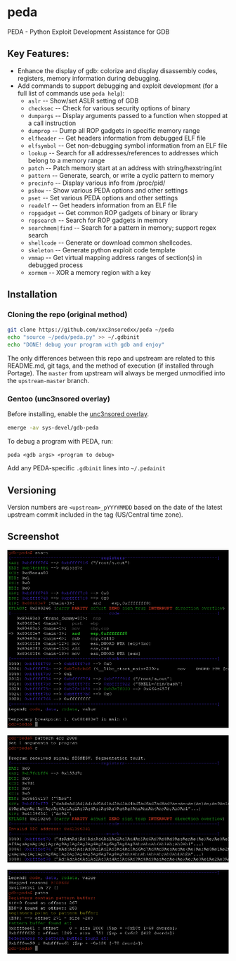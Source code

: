 peda
====

PEDA - Python Exploit Development Assistance for GDB

## Key Features:
* Enhance the display of gdb: colorize and display disassembly codes, registers, memory information during debugging.
* Add commands to support debugging and exploit development (for a full list of commands use `peda help`):
  * `aslr` -- Show/set ASLR setting of GDB
  * `checksec` -- Check for various security options of binary
  * `dumpargs` -- Display arguments passed to a function when stopped at a call instruction
  * `dumprop` -- Dump all ROP gadgets in specific memory range
  * `elfheader` -- Get headers information from debugged ELF file
  * `elfsymbol` -- Get non-debugging symbol information from an ELF file
  * `lookup` -- Search for all addresses/references to addresses which belong to a memory range
  * `patch` -- Patch memory start at an address with string/hexstring/int
  * `pattern` -- Generate, search, or write a cyclic pattern to memory
  * `procinfo` -- Display various info from /proc/pid/
  * `pshow` -- Show various PEDA options and other settings
  * `pset` -- Set various PEDA options and other settings
  * `readelf` -- Get headers information from an ELF file
  * `ropgadget` -- Get common ROP gadgets of binary or library
  * `ropsearch` -- Search for ROP gadgets in memory
  * `searchmem|find` -- Search for a pattern in memory; support regex search
  * `shellcode` -- Generate or download common shellcodes.
  * `skeleton` -- Generate python exploit code template
  * `vmmap` -- Get virtual mapping address ranges of section(s) in debugged process
  * `xormem` -- XOR a memory region with a key

## Installation
### Cloning the repo (original method)
```bash
git clone https://github.com/xxc3nsoredxx/peda ~/peda
echo "source ~/peda/peda.py" >> ~/.gdbinit
echo "DONE! debug your program with gdb and enjoy"
```
The only differences between this repo and upstream are related to this README.md, git tags, and the method of execution (if installed through Portage).
The `master` from upstream will always be merged unmodified into the `upstream-master` branch.

### Gentoo (unc3nsored overlay)
Before installing, enable the [unc3nsored overlay][overlay].
```bash
emerge -av sys-devel/gdb-peda
```
To debug a program with PEDA, run:
```
peda <gdb args> <program to debug>
```
Add any PEDA-specific `.gdbinit` lines into `~/.pedainit`

## Versioning
Version numbers are `<upstream>_pYYYYMMDD` based on the date of the latest upstream commit included in the tag (US/Central time zone).

## Screenshot
![start][start]

![pattern arg][pattern arg]

![patts][patts]


<!-- link refs -->
[overlay]: https://github.com/xxc3nsoredxx/unc3nsored
[start]: img/start.png
[pattern arg]: img/pattern_arg.png
[patts]: img/patts.png
